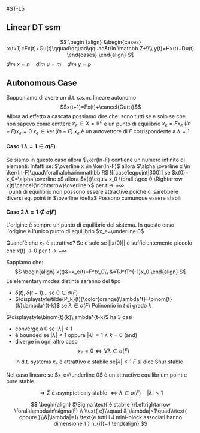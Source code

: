  #ST-L5
## Linear DT ssm

$$
\begin {align}
&\begin{cases}
x(t+1)=Fx(t)+Gu(t)\qquad\qquad\qquad&t\in \mathbb Z+\\\\
y(t)=Hx(t)+Du(t)
\end{cases}
\end{align}
$$
$dim\ x=n\quad dim\ u=m\quad dim\ y=p\quad$ 

## Autonomous Case
Supponiamo di avere un d.t. s.s.m. lineare autonomo
$$x(t+1)=Fx(t)+\cancel{Gu(t)}$$ 
Allora ad effetto a cascata possiamo dire che:
	sono tutti se e solo se che non sapevo come emttere
$x_e\in X=\mathbb R^n$  è un punto di equilibrio
$x_e=Fx_e$ 
$(In-F)x_e=0$
$x_e\in \ker(In-F)$ 
$x_e$ è un autovettore di $F$ corrispondente a $\lambda=1$

#### Caso 1 $\lambda=1\in\sigma(F)$ 
Se siamo in questo caso allora $\ker(In-F) contiene un numero infinito di elementi. 
Infatti se:
$\overline x \in \ker(In-F)$ allora
$\alpha \overline x \in \ker(In-F)\quad\forall\alpha\in\mathbb R$ 
![[case1eqpoint|300]]
se $x(0)= x_0=\alpha \overline x$ allora $x(t)\equiv x_0 \forall t\geq 0 \Rightarrow x(t)\cancel{\rightarrow}\overline x$ per $t\rightarrow +\infty$       
i punti di equilibrio non possono essere attractive poichè ci sarebbere diversi eq. point in $\overline \delta$ 
Possono cumunque essere stabili

#### Caso 2 $\lambda=1\notin\sigma(F)$ 
L'origine è sempre un punto di equilibrio del sistema.
In questo caso l'origine è l'unico punto di equilibrio $x_e=\underline 0$ 

Quand'è che $x_e$ è attrattivo?
Se e solo se $||x(0)||$ è sufficientemente piccolo che $x(t)\rightarrow 0$ per $t\rightarrow +\infty$ 

Sappiamo che:
$$
\begin{align}
x(t)&=x_e(t)=F^tx_0\\
&=TJ^tT^{-1}x_0
\end{align}
$$
Le elementary modes distinte saranno del tipo 
- $\delta(t),\delta(t-1)...$ se $0\in\sigma(F)$ 
- $\displaystyle\tilde{P_k}(t){\color{orange}\lambda^t}=\binom{t}{k}\lambda^{t-k}$ se $\lambda\in\sigma(F)$ 
	Polinomio in $t$ di grado $k$

$\displaystyle\binom{t}{k}\lambda^{t-k}$  ha 3 casi
- converge a $0$ se $|\lambda|<1$ 
- è bounded se $|\lambda|<1$ oppure $|\lambda|=1 \wedge k=0$ (and)
- diverge in ogni altro caso
$$x_e=0\Leftrightarrow \forall\lambda\in\sigma(F)\ \ $$
In d.t. systems $x_e$ è attrattivo e stabile
se$|\lambda|<1$  $F$ si dice Shur stable

Nel caso lineare se $x_e=\underline 0$ è un attractive equilibrium point e pure stable.

$$
\Rightarrow \Sigma \text{ è asymptoticaly stable }\Leftrightarrow \lambda\in\sigma(F)\quad|\lambda|<1
$$

$$
\begin{align}
&\Sigma \text{ è stabile }\Leftrightarrow \forall\lambda\in\sigma(F) \\
\text{ e}\\\quad &|\lambda|<1\quad\\\text{ oppure }\\&|\lambda|=1\ \text{e tutti i J mini-block associati hanno dimensione 1 } n_{i1}=1
\end{align}
$$



